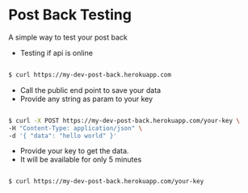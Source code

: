 # Post Back Testing

A simple way to test your post back

- Testing if api is online

```sh

$ curl https://my-dev-post-back.herokuapp.com

```

- Call the public end point to save your data
- Provide any string as param to your key

```sh

$ curl -X POST https://my-dev-post-back.herokuapp.com/your-key \
-H "Content-Type: application/json" \
-d '{ "data": "hello world" }'

```

- Provide your key to get the data.
- It will be available for only 5 minutes

```sh

$ curl https://my-dev-post-back.herokuapp.com/your-key

```
